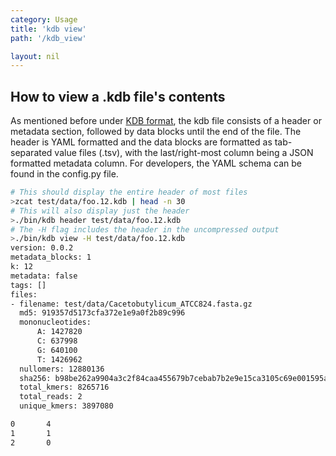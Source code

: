 ```yaml
---
category: Usage
title: 'kdb view'
path: '/kdb_view'

layout: nil
---
```



## How to view a .kdb file's contents

As mentioned before under [KDB format](#/kdb_format), the kdb file consists of a header or metadata section, followed by data blocks until the end of the file. The header is YAML formatted and the data blocks are formatted as tab-separated value files (.tsv), with the last/right-most column being a JSON formatted metadata column. For developers, the YAML schema can be found in the config.py file.
```bash
# This should display the entire header of most files
>zcat test/data/foo.12.kdb | head -n 30 
# This will also display just the header
>./bin/kdb header test/data/foo.12.kdb
# The -H flag includes the header in the uncompressed output
>./bin/kdb view -H test/data/foo.12.kdb
version: 0.0.2
metadata_blocks: 1
k: 12
metadata: false
tags: []
files:
- filename: test/data/Cacetobutylicum_ATCC824.fasta.gz
  md5: 919357d5173cfa372e1e9a0f2b89c996
  mononucleotides:
	  A: 1427820
	  C: 637998
	  G: 640100
	  T: 1426962
  nullomers: 12880136
  sha256: b98be262a9904a3c2f84caa455679b7cebab7b2e9e15ca3105c69e001595abd6
  total_kmers: 8265716
  total_reads: 2
  unique_kmers: 3897080

0       4
1       1
2       0
```


